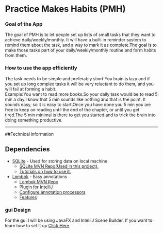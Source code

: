 # Practice Makes Habits (PMH)

### Goal of the App
The goal of PMH is to let people set up lists of small tasks that they want to
achieve daily/weekly/monthly. It will have a built-in reminder system to remind them
about the task, and a way to mark it as complete.The goal is to make those tasks 
part of your daily/weekly/monthly routine and form habits from them.

### How to use the app efficiently 
The task needs to be simple and preferably short.You brain is lazy and if you set up long complex tasks it
will be very reluctant to do them, and you will fail at forming a habit. <br>
Example:You want to read more books.So your daily task would be to read 5 min a day.I know that 5 min
sounds like nothing and that is the point. It sounds easy, so it is easy to start.Once you have done you 5 min
you are free to keep on reading until the end of the chapter, or until you get tired.The 5 min minimal is 
there to get you started and to trick the brain into doing something productive.

---
##Technical information

## Dependencies
* [SQLite](https://www.sqlite.org/index.html) - Used for storing data on local machine
    * [SQLite MVN Repo(Used in this project).](https://mvnrepository.com/artifact/org.xerial/sqlite-jdbc/3.32.3)
    * [Tutorials on how to use it.](https://www.sqlitetutorial.net/sqlite-java/)
* [Lombok](https://projectlombok.org/) - Easy annotations
    * [Lombok MVN Repo](https://mvnrepository.com/artifact/org.projectlombok/lombok/1.18.12)
    * [Plugin for IntelliJ](https://projectlombok.org/setup/intellij)
    * [Configure annotation processors](https://www.jetbrains.com/help/idea/annotation-processors-support.html)
    * [Features](https://projectlombok.org/features/all)
### gui Design
For the gui I will be using JavaFX and IntelliJ Scene Builder.
If you want to learn how to set it up [Click Here](https://www.jetbrains.com/help/idea/javafx.html#vm-options)

